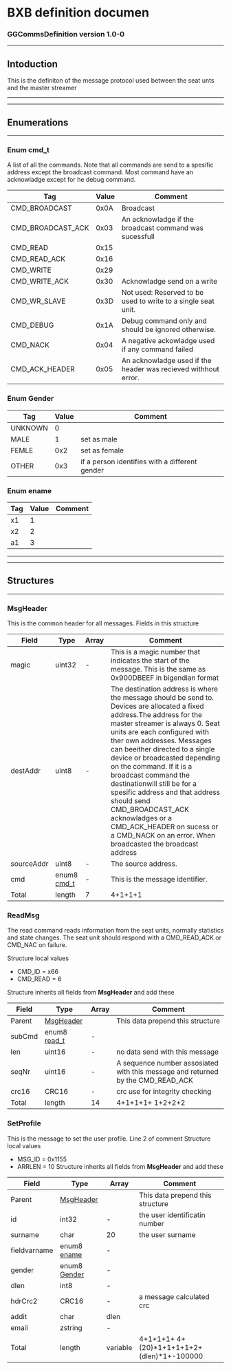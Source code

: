 # BXB definition documen
### GGCommsDefinition version 1.0-0
___
## Intoduction
This is the definiton of the message protocol                   used between the seat unts and the master streamer
___
___
## Enumerations
___
### Enum cmd_t
 A list of all the commands. Note that all commands are send to a spesific     address except the broadcast command. Most command have an acknowladge    except for he debug command.

|Tag|Value|Comment|
|------|-----|------------------------------|
|CMD_BROADCAST|0x0A|  Broadcast |
|CMD_BROADCAST_ACK|0x03|  An acknowladge if the broadcast command was sucessfull |
|CMD_READ|0x15||
|CMD_READ_ACK|0x16||
|CMD_WRITE|0x29||
|CMD_WRITE_ACK|0x30|  Acknowladge send on a write|
|CMD_WR_SLAVE|0x3D|  Not used: Reserved to be used to write to a single seat unit.|
|CMD_DEBUG|0x1A|  Debug command only and should be ignored otherwise.|
|CMD_NACK|0x04|  A negative ackowladge used if any command failed  |
|CMD_ACK_HEADER|0x05|  An acknowladge used if the header was recieved withhout error.  |
### Enum Gender

|Tag|Value|Comment|
|------|-----|------------------------------|
|UNKNOWN|0||
|MALE|1|  set as male|
|FEMLE|0x2|  set as female|
|OTHER|0x3|  if a person identifies with a different gender |
### Enum ename

|Tag|Value|Comment|
|------|-----|------------------------------|
|x1|1||
|x2|2||
|a1|3||
___
___
## Structures
___
### MsgHeader
   This is the common header for all messages.
Fields in this structure

|Field|Type|Array|Comment|
|------|-----|-----|------------------------------|
|magic|uint32|-| This is a magic number that indicates the start of the message.   This is the same as 0x900DBEEF in bigendian format|
|destAddr|uint8|-|        The destination address is where the message should be send to.        Devices are allocated a fixed address.The address for the master streamer         is always 0. Seat units are each configured with ther own addresses.        Messages can beeither directed to a single device or broadcasted         depending on the command. If it is a broadcast command the destinationwill still be for a spesific address and that address should send CMD_BROADCAST_ACK        acknowladges or a CMD_ACK_HEADER on sucess or a CMD_NACK on an error.         When broadcasted the broadcast address      |
|sourceAddr|uint8|-|  The source address.|
|cmd|enum8 [cmd_t](#enum-cmd_t)|-|  This is the message identifier. |
|Total| length|7|4+1+1+1|
### ReadMsg
   The read command reads information from the seat units, normally statistics    and state changes. The seat unit should respond with a CMD_READ_ACK or    CMD_NAC on failure.

Structure local values
* CMD_ID  =  x66
* CMD_READ  =  6

Structure inherits all fields from **MsgHeader** and add these

|Field|Type|Array|Comment|
|------|-----|-----|------------------------------|
|Parent|[MsgHeader](#msgheader)||This data prepend this structure|
|subCmd|enum8 [read_t](#enum-read_t)|-|  |
|len|uint16|-|  no data send with this message|
|seqNr|uint16|-|       A sequence number assosiated with this message and returned        by the CMD_READ_ACK     |
|crc16|CRC16|-|  crc use for integrity checking|
|Total| length|14|4+1+1+1+ 1+2+2+2|
### SetProfile
   This is the message to set the user profile.   Line 2 of comment
Structure local values
* MSG_ID  =  0x1155
* ARRLEN  =  10
Structure inherits all fields from **MsgHeader** and add these

|Field|Type|Array|Comment|
|------|-----|-----|------------------------------|
|Parent|[MsgHeader](#msgheader)||This data prepend this structure|
|id|int32|-|  the user identificatin number|
|surname|char|20|  the user surname|
|fieldvarname|enum8 [ename](#enum-ename)|-||
|gender|enum8 [Gender](#enum-gender)|-||
|dlen|int8|-||
|hdrCrc2|CRC16|-|  a message calculated crc|
|addit|char|dlen||
|email|zstring|-||
|Total| length|variable|4+1+1+1+ 4+ (20)*1+1+1+1+2+ (dlen)*1+-100000|